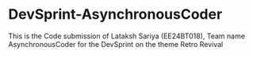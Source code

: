 # DevSprint-AsynchronousCoder
This is the Code submission of Lataksh Sariya (EE24BT018), Team name AsynchronousCoder for the DevSprint on the theme Retro Revival
